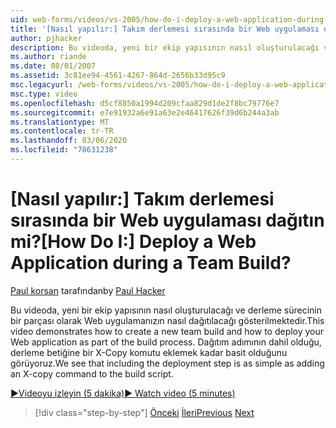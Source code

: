 ```yaml
---
uid: web-forms/videos/vs-2005/how-do-i-deploy-a-web-application-during-a-team-build
title: '[Nasıl yapılır:] Takım derlemesi sırasında bir Web uygulaması dağıtın mi? | Microsoft Docs'
author: pjhacker
description: Bu videoda, yeni bir ekip yapısının nasıl oluşturulacağı ve derleme sürecinin bir parçası olarak Web uygulamanızın nasıl dağıtılacağı gösterilmektedir. Deployd dahil olduğunu görüyoruz...
ms.author: riande
ms.date: 08/01/2007
ms.assetid: 3c81ee94-4561-4267-864d-2656b33d95c9
msc.legacyurl: /web-forms/videos/vs-2005/how-do-i-deploy-a-web-application-during-a-team-build
msc.type: video
ms.openlocfilehash: d5cf8850a1994d209cfaa829d1de2f8bc79776e7
ms.sourcegitcommit: e7e91932a6e91a63e2e46417626f39d6b244a3ab
ms.translationtype: MT
ms.contentlocale: tr-TR
ms.lasthandoff: 03/06/2020
ms.locfileid: "78631238"
---
```

# <a name="how-do-i-deploy-a-web-application-during-a-team-build"></a><span data-ttu-id="520f4-105">[Nasıl yapılır:] Takım derlemesi sırasında bir Web uygulaması dağıtın mi?</span><span class="sxs-lookup"><span data-stu-id="520f4-105">[How Do I:] Deploy a Web Application during a Team Build?</span></span>

<span data-ttu-id="520f4-106">[Paul korsan](https://github.com/pjhacker) tarafından</span><span class="sxs-lookup"><span data-stu-id="520f4-106">by [Paul Hacker](https://github.com/pjhacker)</span></span>

<span data-ttu-id="520f4-107">Bu videoda, yeni bir ekip yapısının nasıl oluşturulacağı ve derleme sürecinin bir parçası olarak Web uygulamanızın nasıl dağıtılacağı gösterilmektedir.</span><span class="sxs-lookup"><span data-stu-id="520f4-107">This video demonstrates how to create a new team build and how to deploy your Web application as part of the build process.</span></span> <span data-ttu-id="520f4-108">Dağıtım adımının dahil olduğu, derleme betiğine bir X-Copy komutu eklemek kadar basit olduğunu görüyoruz.</span><span class="sxs-lookup"><span data-stu-id="520f4-108">We see that including the deployment step is as simple as adding an X-copy command to the build script.</span></span>

[<span data-ttu-id="520f4-109">&#9654;Videoyu izleyin (5 dakika)</span><span class="sxs-lookup"><span data-stu-id="520f4-109">&#9654; Watch video (5 minutes)</span></span>](https://channel9.msdn.com/Blogs/ASP-NET-Site-Videos/how-do-i-deploy-a-web-application-during-a-team-build)

> [!div class="step-by-step"]
> <span data-ttu-id="520f4-110">[Önceki](how-do-i-automate-testing-using-team-build.md)
> [İleri](how-do-i-run-unit-tests-against-a-deployed-database.md)</span><span class="sxs-lookup"><span data-stu-id="520f4-110">[Previous](how-do-i-automate-testing-using-team-build.md)
[Next](how-do-i-run-unit-tests-against-a-deployed-database.md)</span></span>
